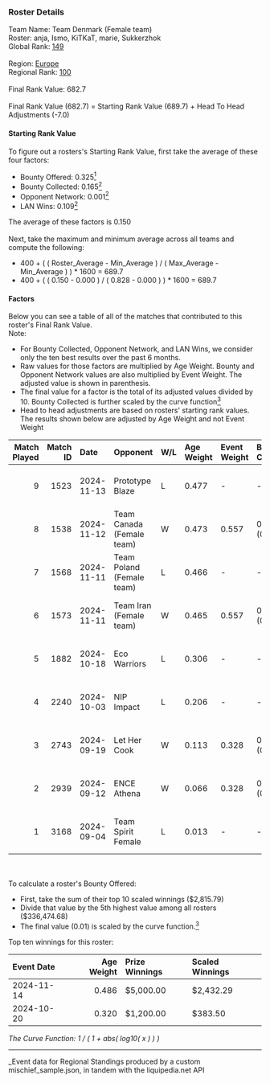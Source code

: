 ### Roster Details<br />
Team Name: Team Denmark (Female team)<br />
Roster: anja, Ismo, KiTKaT, marie, Sukkerzhok<br />
Global Rank: [149](../../standings_global_2025_03_01.md)<br />
<br />
Region: [Europe]( ../../standings_europe_2025_03_01.md)<br />
Regional Rank: [100]( ../../standings_europe_2025_03_01.md)<br />
<br />
Final Rank Value:  682.7<br />
<br />
Final Rank Value (682.7) = Starting Rank Value (689.7) + Head To Head Adjustments (-7.0)<br />

#### Starting Rank Value<br />
To figure out a rosters's Starting Rank Value, first take the average of these four factors:<br />
- Bounty Offered: 0.325[<sup>1</sup>](#table2)
- Bounty Collected: 0.165[<sup>2</sup>](#table1)
- Opponent Network: 0.001[<sup>2</sup>](#table1)
- LAN Wins: 0.109[<sup>2</sup>](#table1)

The average of these factors is 0.150<br />
<br />
Next, take the maximum and minimum average across all teams and compute the following:<br />
- 400 + ( ( Roster_Average - Min_Average ) / ( Max_Average - Min_Average ) ) * 1600 = 689.7
- 400 + ( ( 0.150 - 0.000 ) / ( 0.828 - 0.000 ) ) * 1600 = 689.7


#### Factors<br />
Below you can see a table of all of the matches that contributed to this roster's Final Rank Value.<br />
Note:<br />

- For Bounty Collected, Opponent Network, and LAN Wins, we consider only the ten best results over the past 6 months.
- Raw values for those factors are multiplied by Age Weight. Bounty and Opponent Network values are also multiplied by Event Weight. The adjusted value is shown in parenthesis.
- The final value for a factor is the total of its adjusted values divided by 10. Bounty Collected is further scaled by the curve function[<sup>3</sup>](#curveFunction)
- Head to head adjustments are based on rosters' starting rank values. The results shown below are adjusted by Age Weight and not Event Weight
<span id="table1"></span><br />


| Match Played | Match ID | Date       | Opponent                  | W/L | Age Weight | Event Weight | Bounty Collected | Opponent Network | LAN Wins  | H2H Adj. | Roster                                |
| -: | -: | :- | :- | :- | :- | :- | :- | :- | :- | -: | :- |
|            9 |     1523 | 2024-11-13 | Prototype Blaze           | L   | 0.477      | -            | -                | -                | -         |    -4.24 | anja, Ismo, KiTKaT, marie, Sukkerzhok |
|            8 |     1538 | 2024-11-12 | Team Canada (Female team) | W   | 0.473      | 0.557        | 0.000 (0.000)    | 0.028 (0.007)    | 1 (0.473) |     2.90 | anja, Ismo, KiTKaT, marie, Sukkerzhok |
|            7 |     1568 | 2024-11-11 | Team Poland (Female team) | L   | 0.466      | -            | -                | -                | -         |    -3.19 | anja, Ismo, KiTKaT, marie, Sukkerzhok |
|            6 |     1573 | 2024-11-11 | Team Iran (Female team)   | W   | 0.465      | 0.557        | 0.000 (0.000)    | 0.000 (0.000)    | 1 (0.465) |     2.46 | anja, Ismo, KiTKaT, marie, Sukkerzhok |
|            5 |     1882 | 2024-10-18 | Eco Warriors              | L   | 0.306      | -            | -                | -                | -         |    -3.55 | Ismo, KiTKaT, marie, Nea, pullox      |
|            4 |     2240 | 2024-10-03 | NIP Impact                | L   | 0.206      | -            | -                | -                | -         |    -3.14 | Ismo, KiTKaT, marie, Nea, pullox      |
|            3 |     2743 | 2024-09-19 | Let Her Cook              | W   | 0.113      | 0.328        | 0.002 (0.000)    | 0.031 (0.001)    | 0 (0.000) |     1.46 | Ismo, KiTKaT, marie, Nea, pullox      |
|            2 |     2939 | 2024-09-12 | ENCE Athena               | W   | 0.066      | 0.328        | 0.001 (0.000)    | 0.000 (0.000)    | 0 (0.000) |     0.58 | Ismo, KiTKaT, marie, Nea, pullox      |
|            1 |     3168 | 2024-09-04 | Team Spirit Female        | L   | 0.013      | -            | -                | -                | -         |    -0.24 | Ismo, KiTKaT, marie, Nea, pullox      |

<br />
<span id="table2"></span><br />
To calculate a roster's Bounty Offered:<br />

- First, take the sum of their top 10 scaled winnings ($2,815.79)
- Divide that value by the 5th highest value among all rosters ($336,474.68)
- The final value (0.01) is scaled by the curve function.[<sup>3</sup>](#curveFunction)

Top ten winnings for this roster:<br />

| Event Date | Age Weight | Prize Winnings | Scaled Winnings |
| :- | -: | :- | :- |
| 2024-11-14 |      0.486 | $5,000.00      | $2,432.29       |
| 2024-10-20 |      0.320 | $1,200.00      | $383.50         |


<span id="curveFunction"></span>_The Curve Function: 1 / ( 1 + abs( log10( x ) ) )_<br />

---
_Event data for Regional Standings produced by a custom mischief_sample.json, in tandem with the liquipedia.net API<br />
